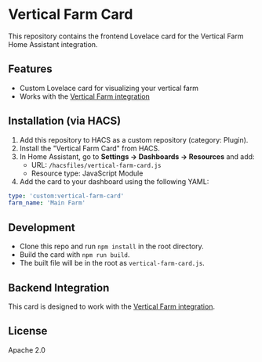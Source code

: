 # Vertical Farm Card

This repository contains the frontend Lovelace card for the Vertical Farm Home Assistant integration.

## Features
- Custom Lovelace card for visualizing your vertical farm
- Works with the [Vertical Farm integration](https://github.com/eddie-rowe/vertical-farm)

## Installation (via HACS)
1. Add this repository to HACS as a custom repository (category: Plugin).
2. Install the "Vertical Farm Card" from HACS.
3. In Home Assistant, go to **Settings → Dashboards → Resources** and add:
   - URL: `/hacsfiles/vertical-farm-card.js`
   - Resource type: JavaScript Module
4. Add the card to your dashboard using the following YAML:

```yaml
type: 'custom:vertical-farm-card'
farm_name: 'Main Farm'
```

## Development
- Clone this repo and run `npm install` in the root directory.
- Build the card with `npm run build`.
- The built file will be in the root as `vertical-farm-card.js`.

## Backend Integration
This card is designed to work with the [Vertical Farm integration](https://github.com/eddie-rowe/vertical-farm).

## License
Apache 2.0
